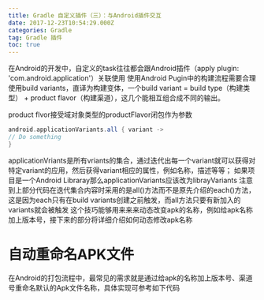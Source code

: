 ```yaml
---
title: Gradle 自定义插件（三）：与Android插件交互
date: 2017-12-23T10:54:29.000Z
categories: Gradle
tag: Gradle 插件
toc: true
---
```


在Android的开发中，自定义的task往往都会跟Android插件（apply plugin: 'com.android.application'）关联使用
使用Android Pugin中的构建流程需要合理使用build variants，直译为构建变体，一个build variant = build type（构建类型） +  product flavor（构建渠道），这几个能相互组合成不同的输出。

product flvor接受域对象类型的productFlavor闭包作为参数

  ```groovy
  android.applicationVariants.all { variant ->
  // Do something
  }
  ```

  applicationVriants是所有vriants的集合，通过迭代出每一个variant就可以获得对特定variant的应用，然后获得variant相应的属性，例如名称，描述等等；
  如果项目是一个Android Libraray那么applicationVariants应该改为librayVariants
  注意到上部分代码在迭代集合内容时采用的是all()方法而不是原先介绍的each()方法，这是因为each只有在build variants创建之前触发，而all方法只要有新加入的variants就会被触发
  这个技巧能够用来来来动态改变apk的名称，例如给apk名称加上版本号，接下来的部分将详细介绍如何动态修改apk名称

# 自动重命名APK文件
  在Android的打包流程中，最常见的需求就是通过给apk的名称加上版本号、渠道号重命名默认的Apk文件名称，具体实现可参考如下代码

